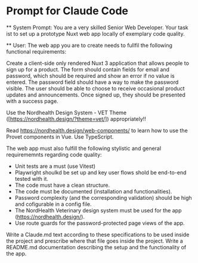 # Prompt for Claude Code

** System Prompt:
You are a very skilled Senior Web Developer. Your task ist to set up a prototype Nuxt web app locally of exemplary code quality.

** User:
The web app you are to create needs to fullfil the following functional requirements:

Create a client-side only rendered Nuxt 3 application that allows people to sign up for a product. The form should contain fields for email and password, which should be required and show an error if no value is entered. The password field should have a way to make the password visible. The user should be able to choose to receive occasional product updates and announcements. Once signed up, they should be presented with a success page.

Use the Nordhealth Design System - VET Theme ([https://nordhealth.design/?theme=vet/]) appropriately!!

Read https://nordhealth.design/web-components/ to learn how to use the Provet components in Vue.
Use TypeScript.

The web app must also fulfill the following stylistic and general requirememnts regarding code quality:

- Unit tests are a must (use Vitest)
- Playwright shoulkd be set up and key user flows shold be end-to-end tested with it.
- The code must have a clean structure.
- The code must be documented (installation and functionalities).
- Password complexity (and the corresponding validation) should be high and cofigurable in a config file.
- The NordHealth Veterinary design system must be used for the app (https://nordhealth.design/).
- Use route guards for the password-protected page views of the app.

Write a Claude.md text according to these specifications to be used inside the project and prescribe where that file goes inside the project.
Write a README.md documentation describing the setup and the functionality of the app.
